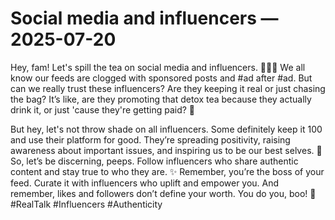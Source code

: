 # Social media and influencers — 2025-07-20

Hey, fam! Let's spill the tea on social media and influencers. 📱💁‍♀️ We all know our feeds are clogged with sponsored posts and #ad after #ad. But can we really trust these influencers? Are they keeping it real or just chasing the bag? It’s like, are they promoting that detox tea because they actually drink it, or just 'cause they're getting paid? 🤔

But hey, let's not throw shade on all influencers. Some definitely keep it 100 and use their platform for good. They’re spreading positivity, raising awareness about important issues, and inspiring us to be our best selves. 🌟 So, let’s be discerning, peeps. Follow influencers who share authentic content and stay true to who they are. ✨ Remember, you’re the boss of your feed. Curate it with influencers who uplift and empower you. And remember, likes and followers don’t define your worth. You do you, boo! 💖 #RealTalk #Influencers #Authenticity